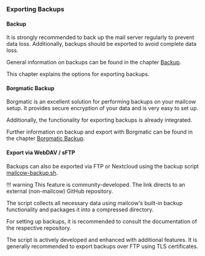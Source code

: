 ### Exporting Backups

#### Backup
It is strongly recommended to back up the mail server regularly to prevent data loss. Additionally, backups should be exported to avoid complete data loss.

General information on backups can be found in the chapter [Backup](b_n_r-backup.md).

This chapter explains the options for exporting backups.

#### Borgmatic Backup
Borgmatic is an excellent solution for performing backups on your mailcow setup. It provides secure encryption of your data and is very easy to set up.

Additionally, the functionality for exporting backups is already integrated.

Further information on backup and export with Borgmatic can be found in the chapter [Borgmatic Backup](../third_party/borgmatic/third_party-borgmatic.md).

#### Export via WebDAV / sFTP
Backups can also be exported via FTP or Nextcloud using the backup script [mailcow-backup.sh](https://github.com/the1andoni/mailcow-backupV2).

!!! warning
    This feature is community-developed. The link directs to an external (non-mailcow) GitHub repository.

The script collects all necessary data using mailcow's built-in backup functionality and packages it into a compressed directory.

For setting up backups, it is recommended to consult the documentation of the respective repository.

The script is actively developed and enhanced with additional features. It is generally recommended to export backups over FTP using TLS certificates.
